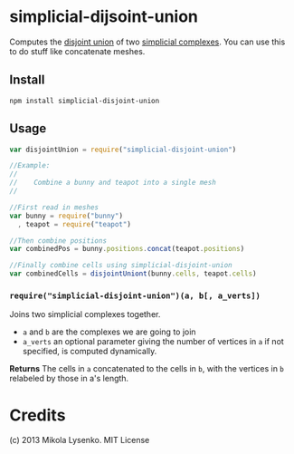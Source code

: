 simplicial-dijsoint-union
=========================
Computes the [disjoint union](http://en.wikipedia.org/wiki/Disjoint_union) of two [simplicial complexes](https://github.com/mikolalysenko/simplicial-complex).  You can use this to do stuff like concatenate meshes.

## Install

    npm install simplicial-disjoint-union


## Usage

```javascript
var disjointUnion = require("simplicial-disjoint-union")

//Example:
//
//    Combine a bunny and teapot into a single mesh
//

//First read in meshes
var bunny = require("bunny")
  , teapot = require("teapot")

//Then combine positions
var combinedPos = bunny.positions.concat(teapot.positions)

//Finally combine cells using simplicial-disjoint-union
var combinedCells = disjointUniont(bunny.cells, teapot.cells)
```

### `require("simplicial-disjoint-union")(a, b[, a_verts])`
Joins two simplicial complexes together.

* `a` and `b` are the complexes we are going to join
* `a_verts` an optional parameter giving the number of vertices in `a` if not specified, is computed dynamically.

**Returns** The cells in `a` concatenated to the cells in `b`, with the vertices in `b` relabeled by those in a's length.

# Credits
(c) 2013 Mikola Lysenko. MIT License